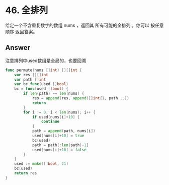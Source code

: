 # 46. 全排列

给定一个不含重复数字的数组 nums ，返回其 所有可能的全排列 。你可以 按任意顺序 返回答案。

## Answer

注意排列中used数组是全局的，也要回溯

```go
func permute(nums []int) [][]int {
	var res [][]int
	var path []int
	var bc func(used []bool)
	bc = func(used []bool) {
		if len(path) == len(nums) {
			res = append(res, append([]int{}, path...))
			return
		}
		for i := 0; i < len(nums); i++ {
			if used[nums[i]+10] {
				continue
			}
			path = append(path, nums[i])
			used[nums[i]+10] = true
			bc(used)
			path = path[:len(path)-1]
			used[nums[i]+10] = false
		}
	}
	used := make([]bool, 21)
	bc(used)
	return res
}
```